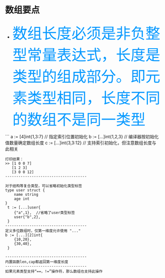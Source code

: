 # 数组要点
* <font color=#0099ff size=15 face="黑体">数组长度必须是非负整型常量表达式，长度是类型的组成部分。即元素类型相同，长度不同的数组不是同一类型
</font>
```
	a := [4]int{1,3:7}   // 指定索引位置初始化
	b := [...]int{1,2,3} // 编译器按初始化值数量确定数组长度
	c := [...]int{3,3:12} // 支持索引初始化，但注意数组长度与此相关
	
	打印结果：
	>> [1 0 0 7]
	   [1 2 3]
	   [3 0 0 12]
	-------------------------------------
	
	对于结构等复合类型，可以省略初始化类型标签
	type user struct {
		name string
		age int
	}
	 t := [...]user{
	 	{"a",1},  //省略了user类型标签
	 	user{"b",2},
	 }
	-------------------------------------
	定义多位数组时，仅第一维度允许使用 "..."
	b := [...][2]int{
	 	{10,20},
	 	{30,40},
	 }
	
	-------------------------------------
	内置函数len,cap都返回第一维度长度
	-------------------------------------
	如果元素类型支持“==，!=”操作符，那么数组也支持此操作
	
 ```
 


